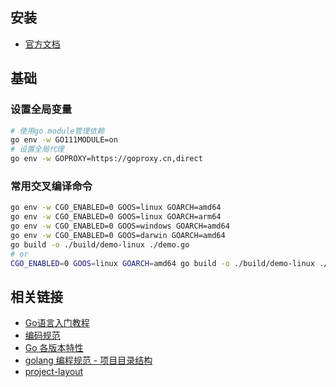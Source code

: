## 安装

- [官方文档](https://go.dev/doc/install)

## 基础

### 设置全局变量

```bash
# 使用go module管理依赖
go env -w GO111MODULE=on
# 设置全局代理
go env -w GOPROXY=https://goproxy.cn,direct
```

### 常用交叉编译命令

```bash
go env -w CGO_ENABLED=0 GOOS=linux GOARCH=amd64
go env -w CGO_ENABLED=0 GOOS=linux GOARCH=arm64
go env -w CGO_ENABLED=0 GOOS=windows GOARCH=amd64
go env -w CGO_ENABLED=0 GOOS=darwin GOARCH=amd64
go build -o ./build/demo-linux ./demo.go 
# or
CGO_ENABLED=0 GOOS=linux GOARCH=amd64 go build -o ./build/demo-linux ./demo.go 
```
## 相关链接

- [Go语言入门教程](https://c.biancheng.net/golang/)
- [编码规范](https://github.com/xxjwxc/uber_go_guide_cn)
- [Go 各版本特性](https://github.com/guyan0319/golang_development_notes/blob/master/zh/1.6.md)
- [golang 编程规范 - 项目目录结构](https://makeoptim.com/golang/standards/project-layout/)
- [project-layout](https://github.com/golang-standards/project-layout/blob/master/README_zh.md)
